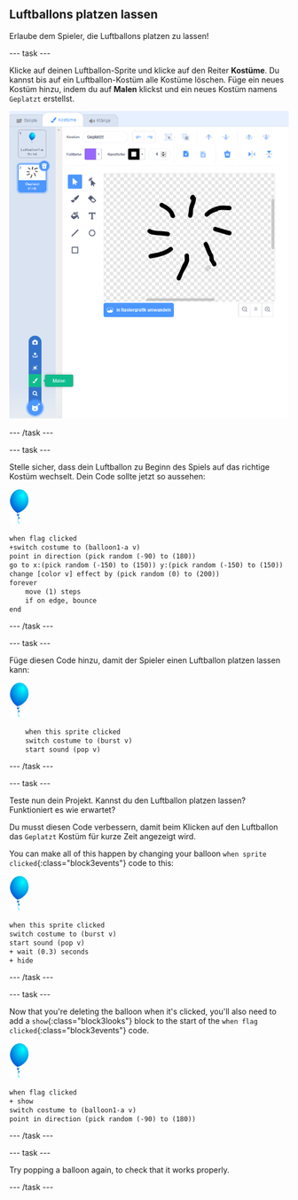 ## Luftballons platzen lassen

Erlaube dem Spieler, die Luftballons platzen zu lassen!

--- task ---

Klicke auf deinen Luftballon-Sprite und klicke auf den Reiter **Kostüme**. Du kannst bis auf ein Luftballon-Kostüm alle Kostüme löschen. Füge ein neues Kostüm hinzu, indem du auf **Malen** klickst und ein neues Kostüm namens `Geplatzt` erstellst.

![balloon costume called burst](images/balloons-costume.png)

--- /task ---

--- task ---

Stelle sicher, dass dein Luftballon zu Beginn des Spiels auf das richtige Kostüm wechselt. Dein Code sollte jetzt so aussehen:

![balloon sprite](images/balloon-sprite.png)

```blocks3
when flag clicked
+switch costume to (balloon1-a v)
point in direction (pick random (-90) to (180))
go to x:(pick random (-150) to (150)) y:(pick random (-150) to (150))
change [color v] effect by (pick random (0) to (200))
forever
    move (1) steps
    if on edge, bounce
end
```

--- /task ---

--- task ---

Füge diesen Code hinzu, damit der Spieler einen Luftballon platzen lassen kann:

![balloon sprite](images/balloon-sprite.png)

```blocks3
    when this sprite clicked
    switch costume to (burst v)
    start sound (pop v)
```

--- /task ---

--- task ---

Teste nun dein Projekt. Kannst du den Luftballon platzen lassen? Funktioniert es wie erwartet?

Du musst diesen Code verbessern, damit beim Klicken auf den Luftballon das `Geplatzt` Kostüm für kurze Zeit angezeigt wird.

You can make all of this happen by changing your balloon `when sprite clicked`{:class="block3events"} code to this:

![balloon sprite](images/balloon-sprite.png)

```blocks3
when this sprite clicked
switch costume to (burst v)
start sound (pop v)
+ wait (0.3) seconds
+ hide
```

--- /task ---

--- task ---

Now that you're deleting the balloon when it's clicked, you'll also need to add a `show`{:class="block3looks"} block to the start of the `when flag clicked`{:class="block3events"} code.

![balloon sprite](images/balloon-sprite.png)

```blocks3
when flag clicked
+ show
switch costume to (balloon1-a v)
point in direction (pick random (-90) to (180))
```

--- /task ---

--- task ---

Try popping a balloon again, to check that it works properly.

--- /task ---
